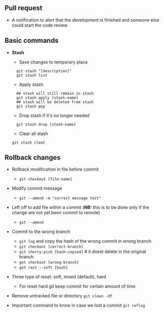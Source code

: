 ## Pull request
- A notification to alert that the development is finished and someone else could start the code review

## Basic commands

- **Stash** 
  - Save changes to temporary place
  ```
    git stash "[description]"
    git stash list
  ```  
  - Apply stash
  
  ```
    ## stash will still remain in stash
    git stash apply [stash-name]
    ## stash will be deleted from stash
    git stash pop  
  ```

  - Drop stash if it's no longer needed
  ```
    git stash drop [stash-name]
  ```
  - Clear all stash
  ```
  git stash cleat
  ```
  
## Rollback changes
- Rollback modification in file before commit
  - ``git checkout [file-name]``
  
- Modify commit message
  - ``git --amend -m "correct message test"``
  
- Left off to add file within a commit (**NB:** this is to be done only if the change are not yet been commit to remote)
  - ``git --amend``

- Commit to the wrong branch 
  - ``git log`` and copy the hash of the wrong commit in wrong branch
  - ``git checkout [correct-branch]``
  - ``git cherry-pick [hash-copied]`` # it doest delete in the original branch
  - ``get checkout [wrong-branch]``
  - ``get rest --soft [hash]``


- Three type of reset: soft, mixed (default), hard
  - For reset hard git keep commit for certain amount of time
- Remove untracked file or directory ``git clean -df``
- Important command to know in case we lost a commit ``git reflog``

